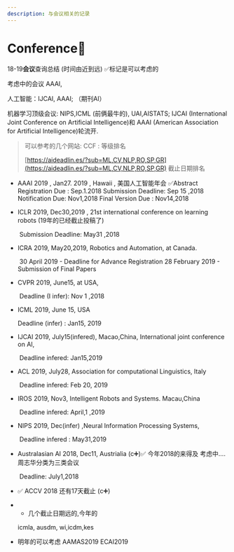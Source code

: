 ```yaml
---
description: 与会议相关的记录
---
```


# Conference🌊

18-19**会议**查询总结 \(时间由近到远\) ✅标记是可以考虑的

考虑中的会议 AAAI,

人工智能：IJCAI, AAAI; （期刊AI）

机器学习顶级会议: NIPS,ICML \(前俩最牛的\), UAI,AISTATS; IJCAI \(International Joint Conference on Artificial Intelligence\)和 AAAI \(American Association for Artificial Intelligence\)轮流开.

> 可以参考的几个网站: CCF : 等级排名
>
> [https://aideadlin.es/?sub=ML,CV,NLP,RO,SP,GR](https://aideadlin.es/?sub=ML,CV,NLP,RO,SP,GR) 截止日期排名

* AAAI 2019 , Jan27. 2019 , Hawaii , 美国人工智能年会 ✅Abstract Registration Due : Sep.1.2018 Submission Deadline: Sep 15 ,2018 Notification Due: Nov1,2018 Final Version Due : Nov14,2018
* ICLR 2019, Dec30,2019 , 21st international conference on learning robots \(19年的已经截止投稿了\)

  ​ Submission Deadline: May31 ,2018

* ICRA 2019, May20,2019, Robotics and Automation, at Canada.

  ​ 30 April 2019 - Deadline for Advance Registration 28 February 2019 - Submission of Final Papers

* CVPR 2019, June15, at USA,

  ​ Deadline \(I infer\): Nov 1 ,2018

* ICML 2019, June 15, USA

  Deadline \(infer\) : Jan15, 2019

* IJCAI 2019, July15\(infered\), Macao,China, International joint conference on AI,

  ​ Deadline infered: Jan15,2019

* ACL 2019, July28, Association for computational Linguistics, Italy

  ​ Deadline infered: Feb 20, 2019

* IROS 2019, Nov3, Intelligent Robots and Systems. Macau,China

  ​ Deadline infered: April,1 ,2019

* NIPS 2019, Dec\(infer\) ,Neural Information Processing Systems,

  ​ Deadline infered : May31,2019

* Australasian AI 2018, Dec11, Austrialia \(c➕\)✅ 今年2018的来得及 考虑中.... 周志华分类为三类会议

  ​ Deadline: July1,2018

* ✅ ACCV 2018 还有17天截止 \(c➕\)
* * 几个截止日期远的,今年的

  icmla, ausdm, wi,icdm,kes

* 明年的可以考虑 AAMAS2019 ECAI2019

